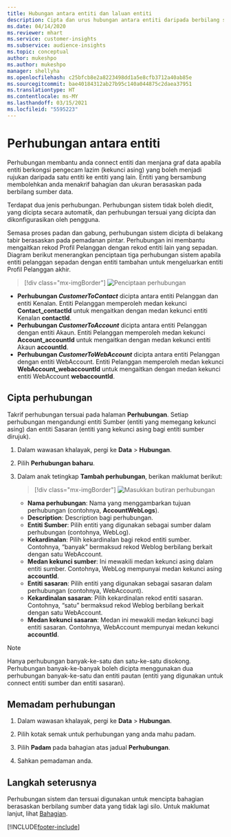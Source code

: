 ```yaml
---
title: Hubungan antara entiti dan laluan entiti
description: Cipta dan urus hubungan antara entiti daripada berbilang sumber data.
ms.date: 04/14/2020
ms.reviewer: mhart
ms.service: customer-insights
ms.subservice: audience-insights
ms.topic: conceptual
author: mukeshpo
ms.author: mukeshpo
manager: shellyha
ms.openlocfilehash: c25bfcb8e2a8223498dd1a5e8cfb3712a40ab85e
ms.sourcegitcommit: bae40184312ab27b95c140a044875c2daea37951
ms.translationtype: HT
ms.contentlocale: ms-MY
ms.lasthandoff: 03/15/2021
ms.locfileid: "5595223"
---
```

# <a name="relationships-between-entities"></a>Perhubungan antara entiti

Perhubungan membantu anda connect entiti dan menjana graf data apabila entiti berkongsi pengecam lazim (kekunci asing) yang boleh menjadi rujukan daripada satu entiti ke entiti yang lain. Entiti yang bersambung membolehkan anda menakrif bahagian dan ukuran berasaskan pada berbilang sumber data.

Terdapat dua jenis perhubungan. Perhubungan sistem tidak boleh diedit, yang dicipta secara automatik, dan perhubungan tersuai yang dicipta dan dikonfigurasikan oleh pengguna.

Semasa proses padan dan gabung, perhubungan sistem dicipta di belakang tabir berasaskan pada pemadanan pintar. Perhubungan ini membantu mengaitkan rekod Profil Pelanggan dengan rekod entiti lain yang sepadan. Diagram berikut menerangkan penciptaan tiga perhubungan sistem apabila entiti pelanggan sepadan dengan entiti tambahan untuk mengeluarkan entiti Profil Pelanggan akhir.

> [!div class="mx-imgBorder"]
> ![Penciptaan perhubungan](media/relationships-entities-merge.png "Penciptaan perhubungan")

- **Perhubungan *CustomerToContact*** dicipta antara entiti Pelanggan dan entiti Kenalan. Entiti Pelanggan memperoleh medan kekunci **Contact_contactId** untuk mengaitkan dengan medan kekunci entiti Kenalan **contactId**.
- **Perhubungan *CustomerToAccount*** dicipta antara entiti Pelanggan dengan entiti Akaun. Entiti Pelanggan memperoleh medan kekunci **Account_accountId** untuk mengaitkan dengan medan kekunci entiti Akaun **accountId**.
- **Perhubungan *CustomerToWebAccount*** dicipta antara entiti Pelanggan dengan entiti WebAccount. Entiti Pelanggan memperoleh medan kekunci **WebAccount_webaccountId** untuk mengaitkan dengan medan kekunci entiti WebAccount **webaccountId**.

## <a name="create-a-relationship"></a>Cipta perhubungan

Takrif perhubungan tersuai pada halaman **Perhubungan**. Setiap perhubungan mengandungi entiti Sumber (entiti yang memegang kekunci asing) dan entiti Sasaran (entiti yang kekunci asing bagi entiti sumber dirujuk).

1. Dalam wawasan khalayak, pergi ke **Data** > **Hubungan**.

2. Pilih **Perhubungan baharu**.

3. Dalam anak tetingkap **Tambah perhubungan**, berikan maklumat berikut:

   > [!div class="mx-imgBorder"]
   > ![Masukkan butiran perhubungan](media/relationships-add.png "Masukkan butiran perhubungan")

   - **Nama perhubungan**: Nama yang menggambarkan tujuan perhubungan (contohnya, **AccountWebLogs**).
   - **Description**: Description bagi perhubungan.
   - **Entiti Sumber**: Pilih entiti yang digunakan sebagai sumber dalam perhubungan (contohnya, WebLog).
   - **Kekardinalan**: Pilih kekardinalan bagi rekod entiti sumber. Contohnya, “banyak” bermaksud rekod Weblog berbilang berkait dengan satu WebAccount.
   - **Medan kekunci sumber**: Ini mewakili medan kekunci asing dalam entiti sumber. Contohnya, WebLog mempunyai medan kekunci asing **accountId**.
   - **Entiti sasaran**: Pilih entiti yang digunakan sebagai sasaran dalam perhubungan (contohnya, WebAccount).
   - **Kekardinalan sasaran**: Pilih kekardinalan rekod entiti sasaran. Contohnya, “satu” bermaksud rekod Weblog berbilang berkait dengan satu WebAccount.
   - **Medan kekunci sasaran**: Medan ini mewakili medan kekunci bagi entiti sasaran. Contohnya, WebAccount mempunyai medan kekunci **accountId**.

> [!NOTE]
> Hanya perhubungan banyak-ke-satu dan satu-ke-satu disokong. Perhubungan banyak-ke-banyak boleh dicipta menggunakan dua perhubungan banyak-ke-satu dan entiti pautan (entiti yang digunakan untuk connect entiti sumber dan entiti sasaran).

## <a name="delete-a-relationship"></a>Memadam perhubungan

1. Dalam wawasan khalayak, pergi ke **Data** > **Hubungan**.

2. Pilih kotak semak untuk perhubungan yang anda mahu padam.

3. Pilih **Padam** pada bahagian atas jadual **Perhubungan**.

4. Sahkan pemadaman anda.

## <a name="next-step"></a>Langkah seterusnya

Perhubungan sistem dan tersuai digunakan untuk mencipta bahagian berasaskan berbilang sumber data yang tidak lagi silo. Untuk maklumat lanjut, lihat [Bahagian](segments.md).


[!INCLUDE[footer-include](../includes/footer-banner.md)]